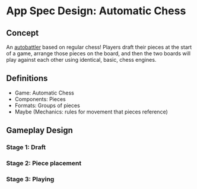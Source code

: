 # App Spec Design: Automatic Chess

## Concept
An [autobattler](https://en.wikipedia.org/wiki/Auto_battler) based on regular chess! 
Players draft their pieces at the start of a game, arrange those pieces on the board, 
and then the two boards will play against each other using identical, basic, chess engines.

## Definitions
 - Game: Automatic Chess
 - Components: Pieces
 - Formats: Groups of pieces
 - Maybe (Mechanics: rules for movement that pieces reference)
 
## Gameplay Design
### Stage 1: Draft
### Stage 2: Piece placement
### Stage 3: Playing
